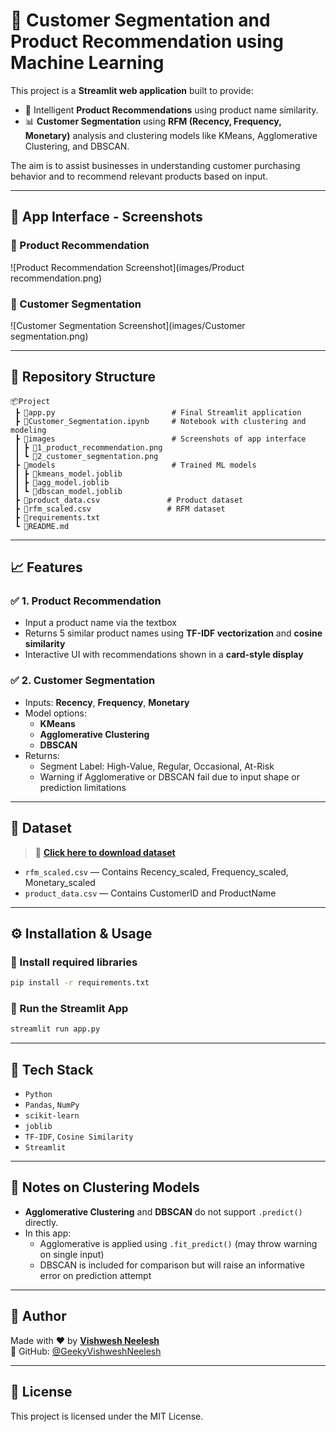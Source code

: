 
# 🧠 Customer Segmentation and Product Recommendation using Machine Learning

This project is a **Streamlit web application** built to provide:
- 📌 Intelligent **Product Recommendations** using product name similarity.
- 📊 **Customer Segmentation** using **RFM (Recency, Frequency, Monetary)** analysis and clustering models like KMeans, Agglomerative Clustering, and DBSCAN.

The aim is to assist businesses in understanding customer purchasing behavior and to recommend relevant products based on input.

---

## 📸 App Interface - Screenshots

### 🎯 Product Recommendation
![Product Recommendation Screenshot](images/Product recommendation.png)

### 🎯 Customer Segmentation
![Customer Segmentation Screenshot](images/Customer segmentation.png)

---

## 📁 Repository Structure

```
📦Project
 ┣ 📜app.py                          # Final Streamlit application
 ┣ 📜Customer_Segmentation.ipynb     # Notebook with clustering and modeling
 ┣ 📂images                          # Screenshots of app interface
 ┃ ┣ 📜1_product_recommendation.png
 ┃ ┗ 📜2_customer_segmentation.png
 ┣ 📂models                          # Trained ML models
 ┃ ┣ 📜kmeans_model.joblib
 ┃ ┣ 📜agg_model.joblib
 ┃ ┗ 📜dbscan_model.joblib
 ┣ 📜product_data.csv               # Product dataset
 ┣ 📜rfm_scaled.csv                 # RFM dataset
 ┣ 📜requirements.txt
 ┗ 📜README.md
```

---

## 📈 Features

### ✅ 1. Product Recommendation
- Input a product name via the textbox
- Returns 5 similar product names using **TF-IDF vectorization** and **cosine similarity**
- Interactive UI with recommendations shown in a **card-style display**

### ✅ 2. Customer Segmentation
- Inputs: **Recency**, **Frequency**, **Monetary**
- Model options:
  - **KMeans**
  - **Agglomerative Clustering**
  - **DBSCAN**
- Returns:
  - Segment Label: High-Value, Regular, Occasional, At-Risk
  - Warning if Agglomerative or DBSCAN fail due to input shape or prediction limitations

---

## 💾 Dataset

> 🔗 **[Click here to download dataset](#)**  

- `rfm_scaled.csv` — Contains Recency_scaled, Frequency_scaled, Monetary_scaled
- `product_data.csv` — Contains CustomerID and ProductName

---

## ⚙️ Installation & Usage

### 🔧 Install required libraries

```bash
pip install -r requirements.txt
```

### 🚀 Run the Streamlit App

```bash
streamlit run app.py
```

---

## 🧠 Tech Stack

- `Python`
- `Pandas`, `NumPy`
- `scikit-learn`
- `joblib`
- `TF-IDF`, `Cosine Similarity`
- `Streamlit`

---

## 🔐 Notes on Clustering Models

- **Agglomerative Clustering** and **DBSCAN** do not support `.predict()` directly.
- In this app:
  - Agglomerative is applied using `.fit_predict()` (may throw warning on single input)
  - DBSCAN is included for comparison but will raise an informative error on prediction attempt

---

## 📮 Author

Made with ❤️ by **[Vishwesh Neelesh](https://github.com/GeekyVishweshNeelesh)**  
🔗 GitHub: [@GeekyVishweshNeelesh](https://github.com/GeekyVishweshNeelesh)

---

## 📌 License

This project is licensed under the MIT License.
